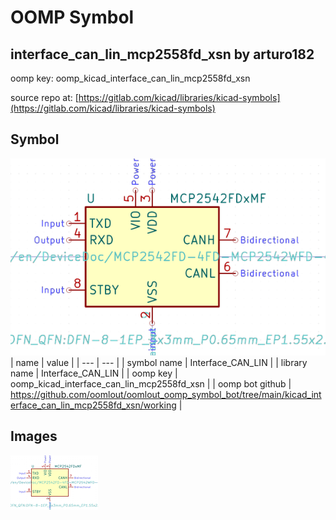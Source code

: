# OOMP Symbol  
## interface_can_lin_mcp2558fd_xsn  by arturo182  
  
oomp key: oomp_kicad_interface_can_lin_mcp2558fd_xsn  
  
source repo at: [https://gitlab.com/kicad/libraries/kicad-symbols](https://gitlab.com/kicad/libraries/kicad-symbols)  
## Symbol  
  
[![working.png](working_600.png)](working.png)  
| name | value | 
| --- | --- | 
| symbol name | Interface_CAN_LIN | 
| library name | Interface_CAN_LIN | 
| oomp key | oomp_kicad_interface_can_lin_mcp2558fd_xsn | 
| oomp bot github | https://github.com/oomlout/oomlout_oomp_symbol_bot/tree/main/kicad_interface_can_lin_mcp2558fd_xsn/working | 
## Images  
  
[![working.png](working_140.png)](working.png)  
